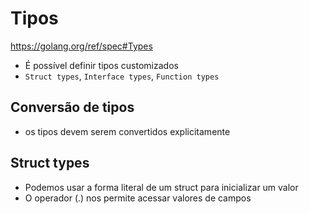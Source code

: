 # Tipos

https://golang.org/ref/spec#Types

* É possível definir tipos customizados
* `Struct types`, `Interface types`, `Function types`

## Conversão de tipos

* os tipos devem serem convertidos explicitamente

## Struct types

* Podemos usar a forma literal de um struct para inicializar um valor
* O operador (.) nos permite acessar valores de campos
